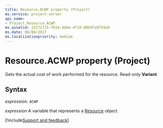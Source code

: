 ```yaml
---
title: Resource.ACWP property (Project)
ms.service: project-server
api_name:
- Project.Resource.ACWP
ms.assetid: 13172715-f614-44be-4f10-08b9fa9759a9
ms.date: 06/08/2017
ms.localizationpriority: medium
---
```



# Resource.ACWP property (Project)

Gets the actual cost of work performed for the resource. Read-only **Variant**.


## Syntax

_expression_. `ACWP`

_expression_ A variable that represents a [Resource](./Project.Resource.md) object.

[!include[Support and feedback](~/includes/feedback-boilerplate.md)]